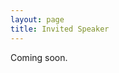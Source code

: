 ```yaml
---
layout: page
title: Invited Speaker
---
```


<p>Coming soon.</p>
<!-- |  |  |
| --- | --- |
| [Speaker]({{ site.github.repo }}/organisers/fede-pic.jpeg) | **Federico Pecora** Senior Manager, Applied Science at Amazon Robotics Details for the talk will be available soon. | -->
<!-- generate two column table in html using the content in the commented markdown table with inline style. center the image -->
<!-- <div style="display: flex; justify-content: center;">
    <div style="width: 35%;display: flex; justify-content: center;">
        <img src="{{ site.github.repo }}/organisers/fede-pic.jpeg" alt="Federico Pecora" style="margin-top:auto;margin-bottom:auto;width:171px;height:auto; border-radius: 10%">
    </div>
    <div style="width: 65%;margin-left:10px">
        <h3>
        From Click to Delivery:<br/>
        Challenges and Opportunities in Multi-Agent Path Finding at Amazon
        </h3>
        <h3>Federico Pecora
        <br/>
        <small style="font-size: 18.75px; color: #c0c0c0;">Senior Manager, Applied Science at Amazon Robotics</small>
        </h3>
        <br/>
    </div>
</div>

<div style="justify-content: center;">
    <p>
        <strong>Abstract:</strong> Amazon tackles the problem of coordinating a heterogeneous fleet of hundreds of thousands of robots to go from a website click to a delivery at your door. We leverage problem decomposition to solve this huge optimization problem. In this talk I will provide an overview of the underlying motion, allocation, perception, and manipulation sub-problems, and discuss some of the challenges and opportunities their integration poses for research in MAPF.
    </p>
    <p>
        <strong>Bio:</strong> Federico Pecora is a Senior Manager of Applied Science at Amazon Robotics. His research lies at the intersection of Artificial Intelligence and Robotics and focuses on combining methods from these two fields to develop solutions with high impact in society and industry. He believes in the alternation of application-driven and basic research: problems in concrete application settings often pose the most interesting and general research challenges, and addressing these challenges leads to better solutions for real applications. Federico leads the Movement Science team at AR's Research, Applied and Data Science organization.
    </p>
</div> -->

